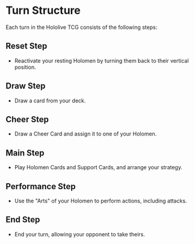 # Turn Structure

Each turn in the Hololive TCG consists of the following steps:

## Reset Step
- Reactivate your resting Holomen by turning them back to their vertical position.

## Draw Step
- Draw a card from your deck.

## Cheer Step
- Draw a Cheer Card and assign it to one of your Holomen.

## Main Step
- Play Holomen Cards and Support Cards, and arrange your strategy.

## Performance Step
- Use the "Arts" of your Holomen to perform actions, including attacks.

## End Step
- End your turn, allowing your opponent to take theirs.

